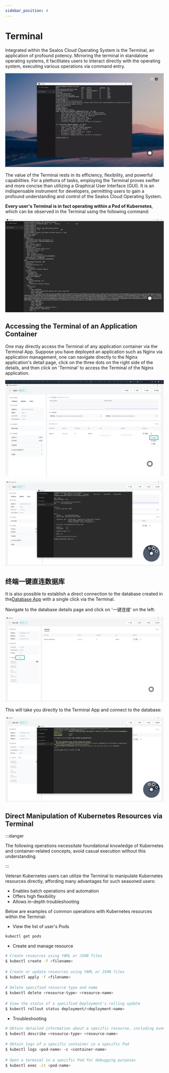 ```yaml
---
sidebar_position: 4
---
```


# Terminal

Integrated within the Sealos Cloud Operating System is the Terminal, an application of profound potency. Mirroring the terminal in standalone operating systems, it facilitates users to interact directly with the operating system, executing various operations via command entry.

![](./images/terminal.webp)

The value of the Terminal rests in its efficiency, flexibility, and powerful capabilities. For a plethora of tasks, employing the Terminal proves swifter and more concise than utilizing a Graphical User Interface (GUI). It is an indispensable instrument for developers, permitting users to gain a profound understanding and control of the Sealos Cloud Operating System.

**Every user's Terminal is in fact operating within a Pod of Kubernetes**, which can be observed in the Terminal using the following command:

![](./images/terminal-pod.png)

## Accessing the Terminal of an Application Container

One may directly access the Terminal of any application container via the Terminal App. Suppose you have deployed an application such as Nginx via application management, one can navigate directly to the Nginx application's detail page, click on the three dots on the right side of the details, and then click on 'Terminal' to access the Terminal of the Nginx application.

![](./images/nginx-terminal.png)

![](./images/nginx-terminal-1.png)

## 终端一键直连数据库

It is also possible to establish a direct connection to the database created in the[Database App](../dbprovider/dbprovider.md) with a single click via the Terminal.

Navigate to the database details page and click on '一键连接' on the left:

![](./images/database-terminal.png)

This will take you directly to the Terminal App and connect to the database:

![](./images/database-terminal-1.png)

## Direct Manipulation of Kubernetes Resources via Terminal

:::danger

The following operations necessitate foundational knowledge of Kubernetes and container-related concepts, avoid casual execution without this understanding.

:::

Veteran Kubernetes users can utilize the Terminal to manipulate Kubernetes resources directly, affording many advantages for such seasoned users:

+ Enables batch operations and automation
+ Offers high flexibility
+ Allows in-depth troubleshooting

Below are examples of common operations with Kubernetes resources within the Terminal:

+ View the list of user's Pods

```bash
kubectl get pods
```

+ Create and manage resource

```bash
# Create resources using YAML or JSON files
$ kubectl create -f <filename>

# Create or update resources using YAML or JSON files
$ kubectl apply -f <filename>

# Delete specified resource type and name
$ kubectl delete <resource-type> <resource-name>

# View the status of a specified Deployment's rolling update
$ kubectl rollout status deployment/<deployment-name>
```

+ Troubleshooting

```bash
# Obtain detailed information about a specific resource, including events and status
$ kubectl describe <resource-type> <resource-name>

# Obtain logs of a specific container in a specific Pod
$ kubectl logs <pod-name> -c <container-name>

# Open a terminal in a specific Pod for debugging purposes
$ kubectl exec -it <pod-name>
```